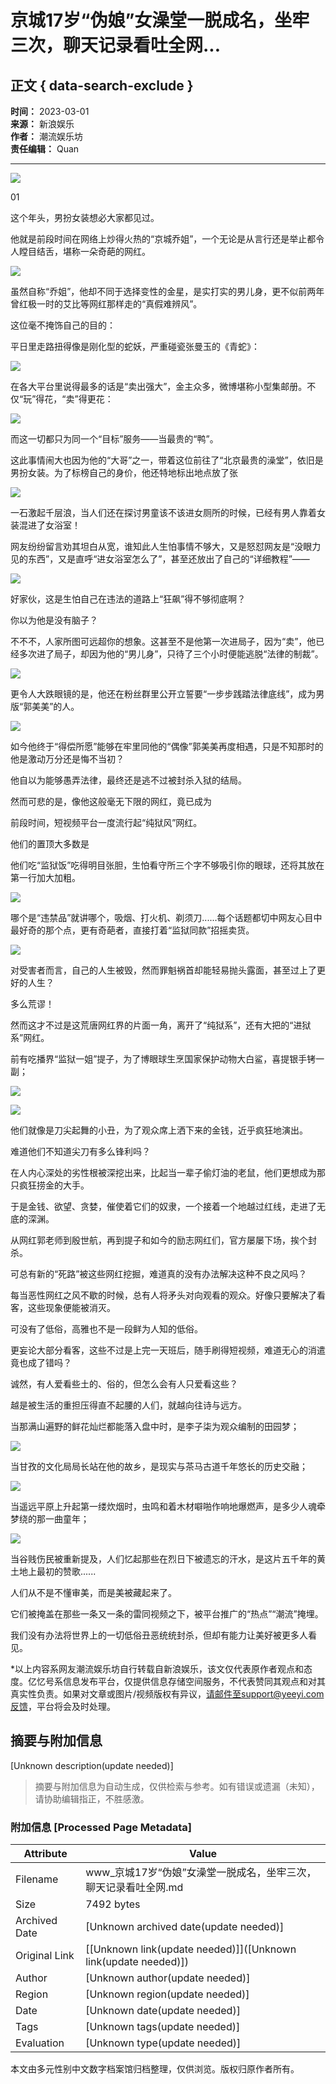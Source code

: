 # 京城17岁“伪娘”女澡堂一脱成名，坐牢三次，聊天记录看吐全网...

## 正文 { data-search-exclude }


**时间：** 2023-03-01  
**来源：** 新浪娱乐  
**作者：** 潮流娱乐坊  
**责任编辑：** Quan  

---

![](https://www.yeeyi.com/ads/img/linkingmigration/90250.gif)

01

这个年头，男扮女装想必大家都见过。

他就是前段时间在网络上炒得火热的“京城乔姐”，一个无论是从言行还是举止都令人瞠目结舌，堪称一朵奇葩的网红。

![](https://assets.zhayieye.com/news/data/article/2023_03_01/8156d98cd6dd74d628f1828411279295.png?x-oss-process=image/resize,w_650,m_lfit)

虽然自称“乔姐”，他却不同于选择变性的金星，是实打实的男儿身，更不似前两年曾红极一时的艾比等网红那样走的“真假难辨风”。

这位毫不掩饰自己的目的：

平日里走路扭得像是刚化型的蛇妖，严重碰瓷张曼玉的《青蛇》：

![](https://assets.zhayieye.com/news/data/article/2023_03_01/6fffe74833fd22289a04be58a9ad1564.gif?x-oss-process=image/resize,w_650,m_lfit)

在各大平台里说得最多的话是“卖出强大”，金主众多，微博堪称小型集邮册。不仅“玩”得花，“卖”得更花：

![](https://assets.zhayieye.com/news/data/article/2023_03_01/f1ada4edbc5e0bf67b1fae641de851ab.png?x-oss-process=image/resize,w_650,m_lfit)

而这一切都只为同一个“目标”服务——当最贵的“鸭”。

这此事情闹大也因为他的“大哥”之一，带着这位前往了“北京最贵的澡堂”，依旧是男扮女装。为了标榜自己的身价，他还特地标出地点放了张

![](https://assets.zhayieye.com/news/data/article/2023_03_01/f7eb26c00add960645cc81bc788d7ac2.png?x-oss-process=image/resize,w_650,m_lfit)

一石激起千层浪，当人们还在探讨男童该不该进女厕所的时候，已经有男人靠着女装混进了女浴室！

网友纷纷留言劝其坦白从宽，谁知此人生怕事情不够大，又是怒怼网友是“没眼力见的东西”，又是直呼“进女浴室怎么了”，甚至还放出了自己的“详细教程”——

![](https://assets.zhayieye.com/news/data/article/2023_03_01/9b241ab11a22af24356ef570f401efc0.png?x-oss-process=image/resize,w_650,m_lfit)

好家伙，这是生怕自己在违法的道路上“狂飙”得不够彻底啊？

你以为他是没有脑子？

不不不，人家所图可远超你的想象。这甚至不是他第一次进局子，因为“卖”，他已经多次进了局子，却因为他的“男儿身”，只待了三个小时便能逃脱“法律的制裁”。

![](https://assets.zhayieye.com/news/data/article/2023_03_01/76eded5cbd3c4cdddaee2f72be43afe4.png?x-oss-process=image/resize,w_650,m_lfit)

更令人大跌眼镜的是，他还在粉丝群里公开立誓要“一步步践踏法律底线”，成为男版“郭美美”的人。

![](https://assets.zhayieye.com/news/data/article/2023_03_01/32232f027ff3c0e984f45a866531b924.png?x-oss-process=image/resize,w_650,m_lfit)

如今他终于“得偿所愿”能够在牢里同他的“偶像”郭美美再度相遇，只是不知那时的他是激动万分还是悔不当初？

他自以为能够愚弄法律，最终还是逃不过被封杀入狱的结局。

然而可悲的是，像他这般毫无下限的网红，竟已成为

前段时间，短视频平台一度流行起“纯狱风”网红。

他们的置顶大多数是

他们吃“监狱饭”吃得明目张胆，生怕看守所三个字不够吸引你的眼球，还将其放在第一行加大加粗。

![](https://assets.zhayieye.com/news/data/article/2023_03_01/92d7fece1a3decc2b46b153f0cbfb1f4.png?x-oss-process=image/resize,w_650,m_lfit)

哪个是“违禁品”就讲哪个，吸烟、打火机、剃须刀......每个话题都切中网友心目中最好奇的那个点，更有奇葩者，直接打着“监狱同款”招摇卖货。

![](https://assets.zhayieye.com/news/data/article/2023_03_01/6105a63d1e187bf0396aa766927f48a0.png?x-oss-process=image/resize,w_650,m_lfit)

对受害者而言，自己的人生被毁，然而罪魁祸首却能轻易抛头露面，甚至过上了更好的人生？

多么荒谬！

然而这才不过是这荒唐网红界的片面一角，离开了“纯狱系”，还有大把的“进狱系”网红。

前有吃播界“监狱一姐”提子，为了博眼球生烹国家保护动物大白鲨，喜提银手铐一副；

![](https://assets.zhayieye.com/news/data/article/2023_03_01/c482e2cd13f02864b3b82fefcb8b6c49.png?x-oss-process=image/resize,w_650,m_lfit)

![](https://assets.zhayieye.com/news/data/article/2023_03_01/ef734ba15a63148f8962b167f47fe837.png?x-oss-process=image/resize,w_650,m_lfit)

他们就像是刀尖起舞的小丑，为了观众席上洒下来的金钱，近乎疯狂地演出。

难道他们不知道尖刀有多么锋利吗？

在人内心深处的劣性根被深挖出来，比起当一辈子偷灯油的老鼠，他们更想成为那只疯狂捞金的大手。

于是金钱、欲望、贪婪，催使着它们的奴隶，一个接着一个地越过红线，走进了无底的深渊。

从网红郭老师到殷世航，再到提子和如今的励志网红们，官方屡屡下场，挨个封杀。

可总有新的“死路”被这些网红挖掘，难道真的没有办法解决这种不良之风吗？

每当恶性网红之风不歇的时候，总有人将矛头对向观看的观众。好像只要解决了看客，这些现象便能被消灭。

可没有了低俗，高雅也不是一段鲜为人知的低俗。

更妄论大部分看客，这些不过是上完一天班后，随手刷得短视频，难道无心的消遣竟也成了错吗？

诚然，有人爱看些土的、俗的，但怎么会有人只爱看这些？

越是被生活的重担压得直不起腰的人们，就越向往诗与远方。

当那满山遍野的鲜花灿烂都能落入盘中时，是李子柒为观众编制的田园梦；

![](https://assets.zhayieye.com/news/data/article/2023_03_01/abb4f01fac401cc8fd10c2880a537c7d.png?x-oss-process=image/resize,w_650,m_lfit)

当甘孜的文化局局长站在他的故乡，是现实与茶马古道千年悠长的历史交融；

![](https://assets.zhayieye.com/news/data/article/2023_03_01/439c2cabb371fbbd6065312f42d9bd77.gif?x-oss-process=image/resize,w_650,m_lfit)

当遥远平原上升起第一缕炊烟时，虫鸣和着木材噼啪作响地爆燃声，是多少人魂牵梦绕的那一曲童年；

![](https://assets.zhayieye.com/news/data/article/2023_03_01/855c84384c6a9c25870d3477b87e2586.png?x-oss-process=image/resize,w_650,m_lfit)

当谷贱伤民被重新提及，人们忆起那些在烈日下被遗忘的汗水，是这片五千年的黄土地上最初的赞歌......

人们从不是不懂审美，而是美被藏起来了。

它们被掩盖在那些一条又一条的雷同视频之下，被平台推广的“热点”“潮流”掩埋。

我们没有办法将世界上的一切低俗丑恶统统封杀，但却有能力让美好被更多人看见。

\*以上内容系网友潮流娱乐坊自行转载自新浪娱乐，该文仅代表原作者观点和态度。亿忆号系信息发布平台，仅提供信息存储空间服务，不代表赞同其观点和对其真实性负责。如果对文章或图片/视频版权有异议，请邮件至support@yeeyi.com反馈，平台将会及时处理。
<!-- tcd_original_link https://www.yeeyi.com/news/details/1901622/ -->


## 摘要与附加信息

<!-- tcd_abstract -->
[Unknown description(update needed)]
<!-- tcd_abstract_end -->

> 摘要与附加信息为自动生成，仅供检索与参考。如有错误或遗漏（未知），请协助编辑指正，不胜感激。

### 附加信息 [Processed Page Metadata]

| Attribute       | Value                                  |
|-----------------|----------------------------------------|
| Filename        | www_京城17岁“伪娘”女澡堂一脱成名，坐牢三次，聊天记录看吐全网.md                             |
| Size            | 7492 bytes                           |
| Archived Date   | [Unknown archived date(update needed)]                             |
| Original Link   | [[Unknown link(update needed)]]([Unknown link(update needed)])                       |
| Author          | [Unknown author(update needed)]                               |
| Region          | [Unknown region(update needed)]                               |
| Date            | [Unknown date(update needed)]                                 |
| Tags            | [Unknown tags(update needed)]                                 |
| Evaluation            | [Unknown type(update needed)]                                 |
<!-- tcd_table_end -->

本文由多元性别中文数字档案馆归档整理，仅供浏览。版权归原作者所有。
